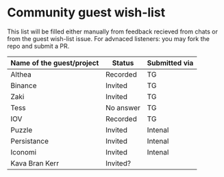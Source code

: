 # Community guest wish-list

This list will be filled either manually from feedback recieved from chats or from the guest wish-list issue. For advnaced listeners: you may fork the repo and submit a PR.

| Name of the guest/project | Status | Submitted via |
|-----------|-------------|-------|
| Althea |  Recorded | TG |
| Binance| Invited | TG |
| Zaki | Invited | TG |
| Tess | No answer | TG |
| IOV | Recorded | TG |
| Puzzle | Invited | Intenal |
| Persistance | Invited | Intenal |
| Iconomi | Invited | Intenal |
| Kava Bran Kerr | Invited? |
